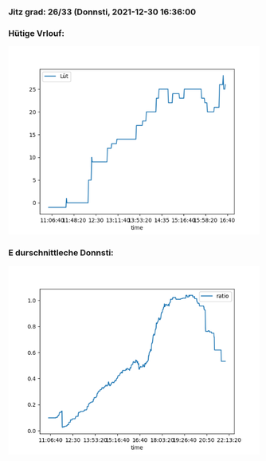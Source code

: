 ### Jitz grad: 26/33 (Donnsti, 2021-12-30 16:36:00

### Hütige Vrlouf:
![Graph](Today.png)

### E durschnittleche Donnsti:
![Graph](Donnsti.png)